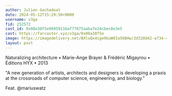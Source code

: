 ```yaml
---
author: Julien Gachadoat
date: 2024-05-12T15:29:50+0000
username: v3ga
fid: 252572
cast_id: 0x08a38f5e96959116af77675aaba7e24cbec8e3e5
cast: https://farcaster.xyz/v3ga/0x08a38f5e
image: https://imagedelivery.net/BXluQx4ige9GuW0Ia56BHw/2d328d42-a734-41a7-ee97-d321c5e07800/original
layout: post
---
```


Naturalizing architecture • Marie-Ange Brayer & Frédéric Migayrou • Éditions HYX • 2013

"A new generation of artists, architects and designers is developing a praxis at the crossroads of computer science, engineering, and biology."

Feat. @mariuswatz

<img src='https://imagedelivery.net/BXluQx4ige9GuW0Ia56BHw/2d328d42-a734-41a7-ee97-d321c5e07800/original' alt='' referrerpolicy='no-referrer'/>
<img src='https://imagedelivery.net/BXluQx4ige9GuW0Ia56BHw/2fa4504c-6dd7-4b93-875c-1855e632ef00/original' alt='' referrerpolicy='no-referrer'/>
